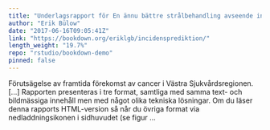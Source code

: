 ```yaml
---
title: "Underlagsrapport för En ännu bättre strålbehandling avseende incidens och prevalens av cancer i Västra Sjukvårdsregionen 2016-2030"
author: "Erik Bülow"
date: "2017-06-16T09:05:41Z"
link: "https://bookdown.org/eriklgb/incidensprediktion/"
length_weight: "19.7%"
repo: "rstudio/bookdown-demo"
pinned: false
---
```


Förutsägelse av framtida förekomst av cancer i Västra Sjukvårdsregionen. [...] Rapporten presenteras i tre format, samtliga med samma text- och bildmässiga innehåll men med något olika tekniska lösningar. Om du läser denna rapports HTML-version så når du övriga format via nedladdningsikonen i sidhuvudet (se figur ...
